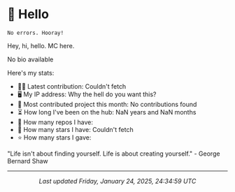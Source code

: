 # 👋 Hello

```
No errors. Hooray!
```

Hey, hi, hello. MC here.

No bio available

Here's my stats:

- 🧑‍💻 Latest contribution: Couldn&#39;t fetch
- 🖥 My IP address: Why the hell do you want this?
- 🤝 Most contributed project this month: No contributions found
- ⏳ How long I've been on the hub: NaN years and NaN months
- 📰 How many repos I have: 
- 🌟 How many stars I have: Couldn&#39;t fetch
- ⭐ How many stars I gave: 

"Life isn&#39;t about finding yourself. Life is about creating yourself."
 \- George Bernard Shaw

---

<p align="center"><i>Last updated Friday, January 24, 2025, 24:34:59 UTC</i></p>
